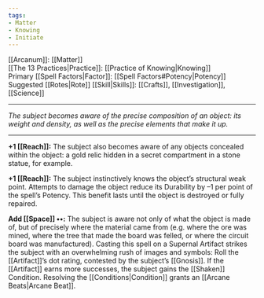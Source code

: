 ```yaml
---
tags:
- Matter
- Knowing
- Initiate
---
```


[[Arcanum]]: [[Matter]]\
[[The 13 Practices|Practice]]: [[Practice of Knowing|Knowing]]\
Primary [[Spell Factors|Factor]]: [[Spell Factors#Potency|Potency]]\
Suggested [[Rotes|Rote]] [[Skill|Skills]]: [[Crafts]], [[Investigation]], [[Science]]

---

_The subject becomes aware of the precise composition of an object: its weight and density, as well as the precise elements that make it up._

---

**+1 [[Reach]]:** The subject also becomes aware of any objects concealed within the object: a gold relic hidden in a secret compartment in a stone statue, for example.

**+1 [[Reach]]:** The subject instinctively knows the object’s structural weak point. Attempts to damage the object reduce its Durability by –1 per point of the spell’s Potency. This benefit lasts until the object is destroyed or fully repaired.

**Add [[Space]] ••:** The subject is aware not only of what the object is made of, but of precisely where the material came from (e.g. where the ore was mined, where the tree that made the board was felled, or where the circuit board was manufactured). Casting this spell on a Supernal Artifact strikes the subject with an overwhelming rush of images and symbols: Roll the [[Artifact]]’s dot rating, contested by the subject’s [[Gnosis]]. If the [[Artifact]] earns more successes, the subject gains the [[Shaken]] Condition. Resolving the [[Conditions|Condition]] grants an [[Arcane Beats|Arcane Beat]].